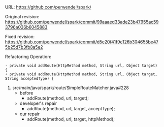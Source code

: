 URL: https://github.com/perwendel/spark/

Original revision: https://github.com/perwendel/spark/commit/99aaaed33ade23b47955ac593796a036b6045883

Fixed revision: https://github.com/perwendel/spark/commit/d5e20f41f9e126b304655be475b25d7b3fb8a5e2

Refactoring Operation:
```
- private void addRoute(HttpMethod method, String url, Object target) {
+ private void addRoute(HttpMethod method, String url, Object target, String acceptedType) {
```

1. src/main/java/spark/route/SimpleRouteMatcher.java#228
    - before
       - addRoute(method, url, target);
    - developer's repair
       - addRoute(method, url, target, acceptType);
    - our repair 
       - addRoute(method, url, target, httpMethod);
